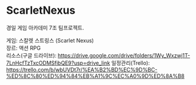 # ScarletNexus

경일 게임 아카데미 7조 팀프로젝트.

게임: 스칼렛 스트링스 (Scarlet Nexus) <br>
장르: 액션 RPG <br>
리소스(구글 드라이브): https://drive.google.com/drive/folders/1Wy_Wxzwj1T-7LnHcfTzTxcODMSfibQE9?usp=drive_link
일정관리(Trello): https://trello.com/b/wbUVDt7r/%EA%B2%BD%EC%9D%BC-%ED%8C%80%ED%94%84%EB%A1%9C%EC%A0%9D%ED%8A%B8